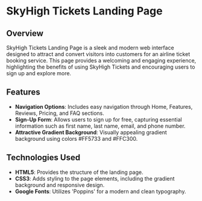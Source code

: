 # SkyHigh Tickets Landing Page

## Overview
SkyHigh Tickets Landing Page is a sleek and modern web interface designed to attract and convert visitors into customers for an airline ticket booking service. This page provides a welcoming and engaging experience, highlighting the benefits of using SkyHigh Tickets and encouraging users to sign up and explore more.

## Features
- **Navigation Options**: Includes easy navigation through Home, Features, Reviews, Pricing, and FAQ sections.
- **Sign-Up Form**: Allows users to sign up for free, capturing essential information such as first name, last name, email, and phone number.
- **Attractive Gradient Background**: Visually appealing gradient background using colors #FF5733 and #FFC300.

## Technologies Used
- **HTML5**: Provides the structure of the landing page.
- **CSS3**: Adds styling to the page elements, including the gradient background and responsive design.
- **Google Fonts**: Utilizes 'Poppins' for a modern and clean typography.
